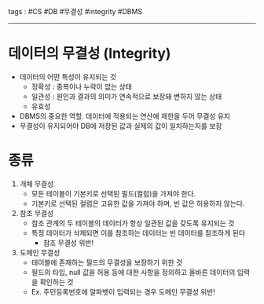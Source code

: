 tags : #CS #DB #무결성 #integrity #DBMS 

---
# 데이터의 무결성 (Integrity)
- 데이터의 어떤 특성이 유지되는 것
	- 정확성 : 중복이나 누락이 없는 상태
	- 일관성 : 원인과 결과의 의미가 연속적으로 보장돼 변하지 않는 상태
	- 유효성
 - DBMS의 중요한 역할. 데이터에 적용되는 연산에 제한을 두어 무결성 유지
 - 무결성이 유지되어야 DB에 저장된 값과 실제의 값이 일치하는지를 보장

# 종류
1. 개체 무결성
	- 모든 테이블이 기본키로 선택된 필드(컬럼)을 가져야 한다.
	- 기본키로 선택된 컬럼은 고유한 값을 가져야 하며, 빈 값은 허용하지 않는다.
2. 참조 무결성
	- 참조 관계의 두 테이블의 데이터가 항상 일관된 값을 갖도록 유지되는 것
	- 특정 데이터가 삭제되면 이를 참조하는 데이터는 빈 데이터를 참조하게 된다
		- 참조 무결성 위반!
3. 도메인 무결성
	- 테이블에 존재하는 필드의 무결성을 보장하기 위한 것
	- 필드의 타입, null 값을 허용 등에 대한 사항을 정의하고 올바른 데이터의 입력을 확인하는 것
	 - Ex. 주민등록번호에 알파벳이 입력되는 경우 도메인 무결성 위반!